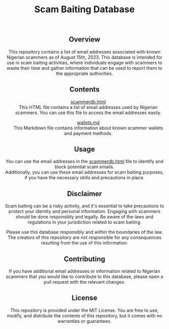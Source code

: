 <!DOCTYPE html>
<html>
  <div align="center">
    <body>
      <h1>Scam Baiting Database</h1><br>
      <h2>Overview</h2>
      <p>This repository contains a list of email addresses associated with known Nigerian scammers as of August 15th, 2023. This database is intended for use in scam baiting activities, where individuals engage with scammers to waste their time and gather information that can be used to report them to the appropriate authorities.</p>
      <h2>Contents</h2>
      <ul>
        <p></p>
        <a href="https://github.com/ryanshatch/Scam-Bait/blob/main/scammer%20DB.html">scammerdb.html</a>
        <br>This HTML file contains a list of email addresses used by Nigerian scammers. You can use this file to access the email addresses easily. </p>
        <a href="https://github.com/ryanshatch/Scam-Bait/blob/main/wallets.md">wallets.md</a> <br>This Markdown file contains information about known scammer wallets and payment methods.</a>
      </ul>
      <h2>Usage</h2>
      <p>You can use the email addresses in the <a href="scammer db.html">scammerdb.html</a> file to identify and block potential scam emails. <br>Additionally, you can use these email addresses for scam baiting purposes, if you have the necessary skills and precautions in place. </p>
      <h2>Disclaimer</h2>
      <p>Scam baiting can be a risky activity, and it's essential to take precautions to protect your identity and personal information. Engaging with scammers should be done responsibly and legally. Be aware of the laws and regulations in your jurisdiction related to scam baiting.</p>
      <p>Please use this database responsibly and within the boundaries of the law. The creators of this repository are not responsible for any consequences resulting from the use of this information.</p>
      <h2>Contributing</h2>
      <p>If you have additional email addresses or information related to Nigerian scammers that you would like to contribute to this database, please open a pull request with the relevant changes.</p>
      <h2>License</h2>
      <p>This repository is provided under the MIT License. You are free to use, modify, and distribute the contents of this repository, but it comes with no warranties or guarantees.</p>
    </body>
</html>
